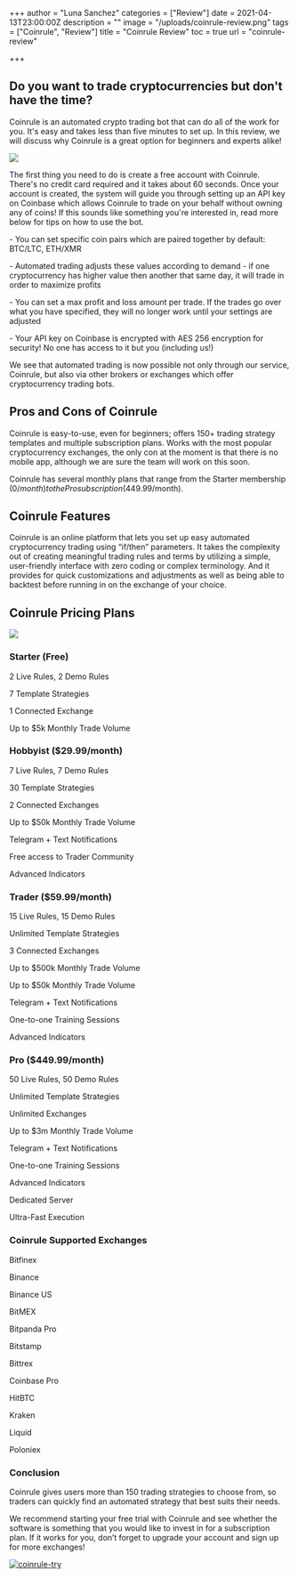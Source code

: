 +++
author = "Luna Sanchez"
categories = ["Review"]
date = 2021-04-13T23:00:00Z
description = ""
image = "/uploads/coinrule-review.png"
tags = ["Coinrule", "Review"]
title = "Coinrule Review"
toc = true
url = "coinrule-review"

+++
## Do you want to trade cryptocurrencies but don't have the time? 

Coinrule is an automated crypto trading bot that can do all of the work for you. It's easy and takes less than five minutes to set up. In this review, we will discuss why Coinrule is a great option for beginners and experts alike!  

![](https://news.bitcoin.com/wp-content/uploads/2020/12/coinrule.png)

The first thing you need to do is create a free account with Coinrule. There's no credit card required and it takes about 60 seconds. Once your account is created, the system will guide you through setting up an API key on Coinbase which allows Coinrule to trade on your behalf without owning any of coins! If this sounds like something you're interested in, read more below for tips on how to use the bot.

\- You can set specific coin pairs which are paired together by default: BTC/LTC, ETH/XMR 

\- Automated trading adjusts these values according to demand - if one cryptocurrency has higher value then another that same day, it will  trade in order to maximize profits

\- You can set a max profit and loss amount per trade. If the trades go over what you have specified, they will no longer work until your settings are adjusted 

\- Your API key on Coinbase is encrypted with AES 256 encryption for security! No one has access to it but you (including us!)

We see that automated trading is now possible not only through our service, Coinrule, but also via other brokers or exchanges which offer cryptocurrency trading bots.

## Pros and Cons of Coinrule

Coinrule is easy-to-use, even for beginners; offers 150+ trading strategy templates and multiple subscription plans. Works with the most popular cryptocurrency exchanges, the only con at the moment is that there is no mobile app, although we are sure the team will work on this soon.

Coinrule has several monthly plans that range from the Starter membership ($0/month) to the Pro subscription ($449.99/month).

## Coinrule Features

Coinrule is an online platform that lets you set up easy automated cryptocurrency trading using “if/then” parameters. It takes the complexity out of creating meaningful trading rules and terms by utilizing a simple, user-friendly interface with zero coding or complex terminology. And it provides for quick customizations and adjustments as well as being able to backtest before running in on the exchange of your choice.

## Coinrule Pricing Plans

![](https://decentralpost.com/wp-content/uploads/2020/04/Screenshot-2020-04-01-at-17.02.57-1.png)

### Starter (Free)

2 Live Rules, 2 Demo Rules

7 Template Strategies

1 Connected Exchange

Up to $5k Monthly Trade Volume

### Hobbyist ($29.99/month)

7 Live Rules, 7 Demo Rules

30 Template Strategies

2 Connected Exchanges

Up to $50k Monthly Trade Volume

Telegram + Text Notifications

Free access to Trader Community

Advanced Indicators

### Trader ($59.99/month)

15 Live Rules, 15 Demo Rules

Unlimited Template Strategies

3 Connected Exchanges

Up to $500k Monthly Trade Volume

Up to $50k Monthly Trade Volume

Telegram + Text Notifications

One-to-one Training Sessions

Advanced Indicators

### Pro ($449.99/month)

50 Live Rules, 50 Demo Rules

Unlimited Template Strategies

Unlimited Exchanges

Up to $3m Monthly Trade Volume

Telegram + Text Notifications

One-to-one Training Sessions

Advanced Indicators

Dedicated Server

Ultra-Fast Execution

### Coinrule Supported Exchanges

Bitfinex

Binance

Binance US

BitMEX

Bitpanda Pro

Bitstamp

Bittrex

Coinbase Pro

HitBTC

Kraken

Liquid

Poloniex

### Conclusion

Coinrule gives users more than 150 trading strategies to choose from, so traders can quickly find an automated strategy that best suits their needs.

We recommend starting your free trial with Coinrule and see whether the software is something that you would like to invest in for a subscription plan. If it works for you, don’t forget to upgrade your account and sign up for more exchanges!

[![coinrule-try](/uploads/button_try-coinrule.png)](https://track.flexlinkspro.com/g.ashx?foid=2.5508378.14320514&trid=1248576.215950&foc=16&fot=9999&fos=5)